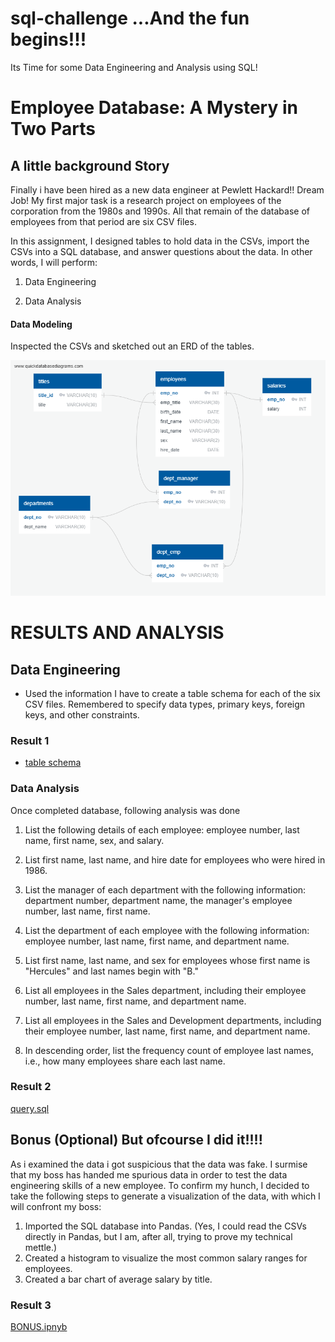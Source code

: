 # sql-challenge ...And the fun begins!!!
Its Time for some Data Engineering and Analysis using SQL!
# Employee Database: A Mystery in Two Parts



## A little background Story

Finally i have been hired as a new data engineer at Pewlett Hackard!! Dream Job! My first major task is a research project on employees of the corporation from the 1980s and 1990s. All that remain of the database of employees from that period are six CSV files.

In this assignment, I designed  tables to hold data in the CSVs, import the CSVs into a SQL database, and answer questions about the data. In other words, I will perform:

1. Data Engineering

3. Data Analysis


#### Data Modeling

Inspected the CSVs and sketched out an ERD of the tables. 

![ERD.png](https://github.com/saumya-datascience/sql-challenge/blob/main/QuickDBD-export%20(1).png)

#  RESULTS AND ANALYSIS
## Data Engineering

* Used the information I have to create a table schema for each of the six CSV files. Remembered to specify data types, primary keys, foreign keys, and other constraints.
### Result 1
* [table schema](https://github.com/saumya-datascience/sql-challenge/blob/main/schema.sql)


### Data Analysis

Once  completed database, following analysis was done

1. List the following details of each employee: employee number, last name, first name, sex, and salary.

2. List first name, last name, and hire date for employees who were hired in 1986.

3. List the manager of each department with the following information: department number, department name, the manager's employee number, last name, first name.

4. List the department of each employee with the following information: employee number, last name, first name, and department name.

5. List first name, last name, and sex for employees whose first name is "Hercules" and last names begin with "B."

6. List all employees in the Sales department, including their employee number, last name, first name, and department name.

7. List all employees in the Sales and Development departments, including their employee number, last name, first name, and department name.

8. In descending order, list the frequency count of employee last names, i.e., how many employees share each last name.
### Result 2
[query.sql](https://github.com/saumya-datascience/sql-challenge/blob/main/queries.sql)

## Bonus (Optional) But ofcourse I did it!!!!

As i examined the data i got suspicious that the data was fake.  I surmise that my boss has  handed me spurious data in order to test the data engineering skills of a new employee. To confirm my hunch, I decided to take the following steps to generate a visualization of the data, with which I will confront my boss:

1. Imported the SQL database into Pandas. (Yes, I could read the CSVs directly in Pandas, but I am, after all, trying to prove my technical mettle.) 
2. Created a histogram to visualize the most common salary ranges for employees.
3. Created a bar chart of average salary by title.
### Result 3
[BONUS.ipnyb](https://github.com/saumya-datascience/sql-challenge/blob/main/bonus.ipynb)

